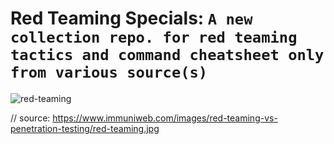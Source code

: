 # Red Teaming Specials: `A new collection repo. for red teaming tactics and command cheatsheet only from various source(s)`
![red-teaming](https://github.com/TechnologyMediaorg/red-teaming-specials/assets/111997815/a008d142-747f-4b84-a8f5-d17b1d147fe1)

// source: https://www.immuniweb.com/images/red-teaming-vs-penetration-testing/red-teaming.jpg
